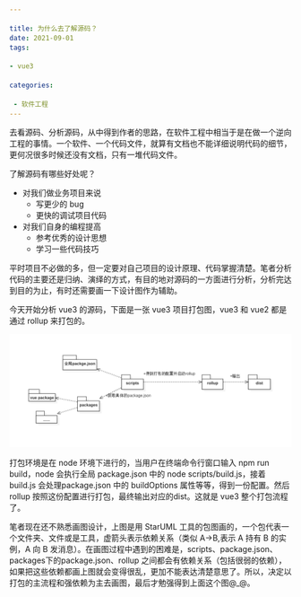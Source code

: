 ```yaml
---

title: 为什么去了解源码？
date: 2021-09-01
tags:

- vue3

categories:

 - 软件工程
---
```


去看源码、分析源码，从中得到作者的思路，在软件工程中相当于是在做一个逆向工程的事情。一个软件、一个代码文件，就算有文档也不能详细说明代码的细节，更何况很多时候还没有文档，只有一堆代码文件。

了解源码有哪些好处呢？

- 对我们做业务项目来说
  - 写更少的 bug
  - 更快的调试项目代码
- 对我们自身的编程提高
  - 参考优秀的设计思想
  - 学习一些代码技巧

平时项目不必做的多，但一定要对自己项目的设计原理、代码掌握清楚。笔者分析代码的主要还是归纳、演绎的方式，有目的地对源码的一方面进行分析，分析完达到目的为止，有时还需要画一下设计图作为辅助。

今天开始分析 vue3 的源码，下面是一张 vue3 项目打包图，vue3 和 vue2 都是通过 rollup 来打包的。

![vue3图1](./vue3_build.png)

打包环境是在 node 环境下进行的，当用户在终端命令行窗口输入 npm run build，node 会执行全局 package.json 中的 node scripts/build.js，接着 build.js 会处理package.json 中的 buildOptions 属性等等，得到一份配置。然后 rollup 按照这份配置进行打包，最终输出对应的dist。这就是 vue3 整个打包流程了。

笔者现在还不熟悉画图设计，上图是用 StarUML 工具的包图画的，一个包代表一个文件夹、文件或是工具，虚箭头表示依赖关系（类似 A->B,表示 A 持有 B 的实例，A 向 B 发消息）。在画图过程中遇到的困难是，scripts、package.json、packages下的package.json、rollup 之间都会有依赖关系（包括很弱的依赖），如果把这些依赖都画上图就会变得很乱，更加不能表达清楚意思了。所以，决定以打包的主流程和强依赖为主去画图，最后才勉强得到上面这个图@_@。







